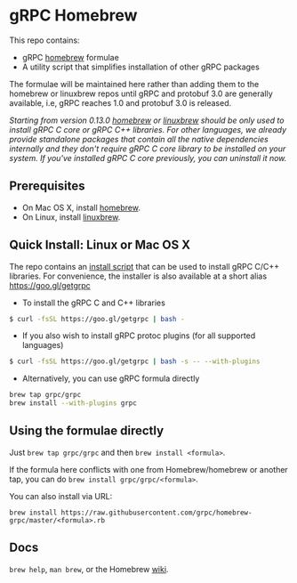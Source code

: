 # gRPC Homebrew

This repo contains:
- gRPC [homebrew][] formulae
- A utility script that simplifies installation of other gRPC packages

The formulae will be maintained here rather than adding them to the homebrew or
linuxbrew repos until gRPC and protobuf 3.0 are generally available, i.e, gRPC
reaches 1.0 and protobuf 3.0 is released.

*Starting from version 0.13.0 [homebrew][] or [linuxbrew][] should be only
used to install gRPC C core or gRPC C++ libraries.
For other languages, we already provide standalone packages that contain all
the native dependencies internally and they don't require gRPC C core library
to be installed on your system. If you've installed gRPC C core previously,
you can uninstall it now.*

Prerequisites
-------------

- On Mac OS X, install [homebrew][].
- On Linux, install [linuxbrew][].

Quick Install: Linux or Mac OS X
--------------------------------

The repo contains an [install script][] that can be used to install gRPC C/C++
libraries.
For convenience, the installer is also available at a short alias
https://goo.gl/getgrpc

- To install the gRPC C and C++ libraries
```sh
$ curl -fsSL https://goo.gl/getgrpc | bash -
```

- If you also wish to install gRPC protoc plugins (for all supported languages)
```sh
$ curl -fsSL https://goo.gl/getgrpc | bash -s -- --with-plugins
```

- Alternatively, you can use gRPC formula directly
```sh
brew tap grpc/grpc
brew install --with-plugins grpc
```

Using the formulae directly
---------------------------
Just `brew tap grpc/grpc` and then `brew install <formula>`.

If the formula here conflicts with one from Homebrew/homebrew or another tap, you
can do `brew install grpc/grpc/<formula>`.

You can also install via URL:

```
brew install https://raw.githubusercontent.com/grpc/homebrew-grpc/master/<formula>.rb
```

Docs
----
`brew help`, `man brew`, or the Homebrew [wiki][].

[wiki]:http://wiki.github.com/Homebrew/homebrew
[homebrew]:http://brew.sh
[linuxbrew]:https://github.com/Homebrew/linuxbrew
[protobuf]:https://github.com/google/protobuf/releases
[install script]:https://raw.githubusercontent.com/grpc/homebrew-grpc/master/scripts/install
